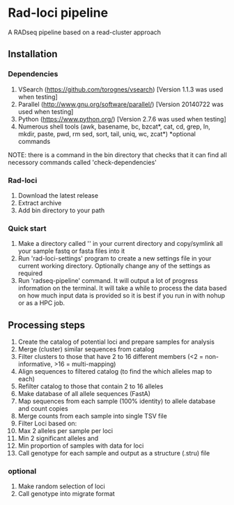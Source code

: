 # Rad-loci pipeline

A RADseq pipeline based on a read-cluster approach

## Installation

### Dependencies

1. VSearch (https://github.com/torognes/vsearch) [Version 1.1.3 was used when testing]
2. Parallel (http://www.gnu.org/software/parallel/) [Version 20140722 was used when testing]
3. Python (https://www.python.org/) [Version 2.7.6 was used when testing]
4. Numerous shell tools (awk, basename, bc, bzcat*, cat, cd, grep, ln, mkdir, paste, pwd, rm
   sed, sort, tail, uniq, wc, zcat*) *optional commands

NOTE: there is a command in the bin directory that checks that it can find all necessory 
commands called 'check-dependencies'

### Rad-loci

1. Download the latest release
2. Extract archive
3. Add bin directory to your path

### Quick start

1. Make a directory called '' in your current directory and copy/symlink all your sample 
   fastq or fasta files into it
2. Run 'rad-loci-settings' program to create a new settings file in your current working 
   directory.  Optionally change any of the settings as required
3. Run 'radseq-pipeline' command.  It will output a lot of progress information on the
   terminal.  It will take a while to process the data based on how much input data is 
   provided so it is best if you run in with nohup or as a HPC job.


## Processing steps

1. Create the catalog of potential loci and prepare samples for analysis
2. Merge (cluster) similar sequences from catalog
3. Filter clusters to those that have 2 to 16 different members (<2 = non-informative, >16 = multi-mapping)
4. Align sequences to filtered catalog (to find the which alleles map to each)
5. Refilter catalog to those that contain 2 to 16 alleles
6. Make database of all allele sequences (FastA)
7. Map sequences from each sample (100% identity) to allele database and count copies
8. Merge counts from each sample into single TSV file
9. Filter Loci based on:
  1. Max 2 alleles per sample per loci
  2. Min 2 significant alleles and
  3. Min proportion of samples with data for loci
10. Call genotype for each sample and output as a structure (.stru) file

### optional

1. Make random selection of loci
2. Call genotype into migrate format

